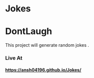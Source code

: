 # Jokes

# DontLaugh
This project will generate random jokes .

### Live At
#### https://ansh04196.github.io/Jokes/


